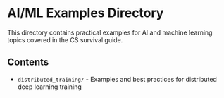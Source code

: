 # AI/ML Examples Directory

This directory contains practical examples for AI and machine learning topics covered in the CS survival guide.

## Contents

- `distributed_training/` - Examples and best practices for distributed deep learning training